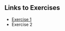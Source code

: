 ## Links to Exercises 

- [Exercise 1](https://FrankaMenke.github.io/exercise1.nb.html)
- Exercise 2


